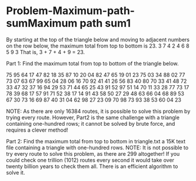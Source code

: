# Problem-Maximum-path-sumMaximum path sum1
By starting at the top of the triangle below and moving to adjacent numbers on the row
below, the maximum total from top to bottom is 23.
3
7 4
2 4 6
8 5 9 3
That is, 3 + 7 + 4 + 9 = 23.

Part 1: Find the maximum total from top to bottom of the triangle below.

75
95 64
17 47 82
18 35 87 10
20 04 82 47 65
19 01 23 75 03 34
88 02 77 73 07 63 67
99 65 04 28 06 16 70 92
41 41 26 56 83 40 80 70 33
41 48 72 33 47 32 37 16 94 29
53 71 44 65 25 43 91 52 97 51 14
70 11 33 28 77 73 17 78 39 68 17 57
91 71 52 38 17 14 91 43 58 50 27 29 48
63 66 04 68 89 53 67 30 73 16 69 87 40 31
04 62 98 27 23 09 70 98 73 93 38 53 60 04 23

NOTE: As there are only 16384 routes, it is possible to solve this problem by trying every
route. However, Part2 is the same challenge with a triangle containing one-hundred
rows; it cannot be solved by brute force, and requires a clever method!


Part 2: Find the maximum total from top to bottom in triangle.txt a 15K text file
containing a triangle with one-hundred rows.
NOTE: It is not possible to try every route to solve this problem, as there are 299 altogether! If
you could check one trillion (1012) routes every second it would take over twenty billion years to
check them all. There is an efficient algorithm to solve it.

